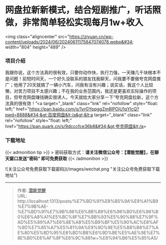 # 网盘拉新新模式，结合短剧推广，听话照做，非常简单轻松实现每月1w&#43;收入


&lt;img class=&#34;aligncenter&#34; src=&#34;https://ziyuan.cn/wp-content/uploads/2024/06/20240611175847074078.webp&#34; width=&#34;804&#34; height=&#34;489&#34; /&gt;
###  项目介绍

我跟你说，这个方法真的很有效，只要你动作快，执行力强，一天赚几千块根本不是问题！前短时间天，一个好久没联系的朋友找我聊天，问我要不要做夸克网盘推广；他用了20天就搞了一辆小汽车，问我有没有兴趣；说实话，我这个人比较懒，对苦力项目不太感兴趣；不在我的业务范围内，我还是更喜欢实际操作的项目，但夸克网盘赚钱确实很诱人，今天就给大家分享一下“夸克网盘拉新，这个方法真的很有效！”&lt;a target=&#34;_blank&#34; class=&#34;link&#34; rel=&#34;nofollow&#34; style=&#34;float: left;&#34; href=&#34;https://pan.baidu.com/s/1vrGYppggZm8IPOjU1qYlcQ?pwd=8888&#34;&gt;百度网盘&lt;/a&gt;&lt;a target=&#34;_blank&#34; class=&#34;link&#34; rel=&#34;nofollow&#34; style=&#34;float: left;&#34; href=&#34;https://pan.quark.cn/s/9dcccfce36b8&#34;&gt;夸克网盘&lt;/a&gt;

### 下载地址




{{&lt; admonition tip &gt;}}
&gt; 密码获取方式：**请关注微信公众号：【潜能觉醒】，在聊天窗口发送”密码“ 即可免费获取**
{{&lt; /admonition &gt;}}


![关注公众号免费获取下载密码](/images/wechat.png &#34;关注公众号免费获取下载地址&#34;)

---

> 作者: [潜能觉醒](/)  
> URL: http://localhost:1313/posts/%E7%BD%91%E8%B5%9A%E9%A1%B9%E7%9B%AE-%E7%BD%91%E7%9B%98%E6%8B%89%E6%96%B0%E6%96%B0%E6%A8%A1%E5%BC%8F%E7%BB%93%E5%90%88%E7%9F%AD%E5%89%A7%E6%8E%A8%E5%B9%BF%E5%90%AC%E8%AF%9D%E7%85%A7%E5%81%9A%E9%9D%9E%E5%B8%B8%E7%AE%80%E5%8D%95%E8%BD%BB%E6%9D%BE%E5%AE%9E%E7%8E%B0%E6%AF%8F%E6%9C%881w&#43;%E6%94%B6%E5%85%A5/  

